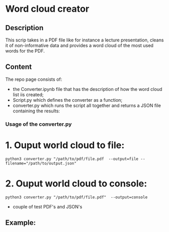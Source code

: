 # Word cloud creator
## Description
This scrip takes in a PDF file like for instance a lecture presentation, cleans it of non-informative data and provides a word cloud of the most used words for the PDF.

## Content
The repo page consists of:
- the Converter.ipynb file that has the description of how the word cloud list iis created;
- Script.py which defines the converter as a function;
- converter.py which runs the script all together and returns a JSON file containing the results:

### Usage of the converter.py

# 1. Ouput world cloud to file:
```
python3 converter.py "/path/to/pdf/file.pdf  --output=file --filename="/path/to/output.json"
```

# 2. Ouput world cloud to console:
```
python3 converter.py "/path/to/pdf/file.pdf"  --output=console
```
- couple of test PDF's and JSON's

## Example:
